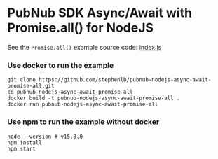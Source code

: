 # PubNub SDK Async/Await with Promise.all() for NodeJS

See the `Promise.all()` example source code: [index.js](index.js)

### Use docker to run the example

```shell
git clone https://github.com/stephenlb/pubnub-nodejs-async-await-promise-all.git
cd pubnub-nodejs-async-await-promise-all
docker build -t pubnub-nodejs-async-await-promise-all .
docker run pubnub-nodejs-async-await-promise-all
```

### Use npm to run the example without docker

```shell
node --version # v15.8.0
npm install
npm start
```
